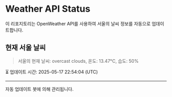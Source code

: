 
# Weather API Status

이 리포지토리는 OpenWeather API를 사용하여 서울의 날씨 정보를 자동으로 업데이트합니다.

## 현재 서울 날씨
> 서울의 현재 날씨: overcast clouds, 온도: 13.47°C, 습도: 50%

⏳ 업데이트 시간: 2025-05-17 22:54:04 (UTC)

---
자동 업데이트 봇에 의해 관리됩니다.
